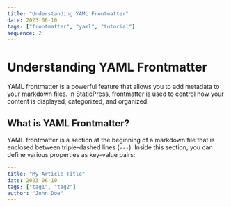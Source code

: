 ```yaml
---
title: "Understanding YAML Frontmatter"
date: 2023-06-10
tags: ["frontmatter", "yaml", "tutorial"]
sequence: 2
---
```


# Understanding YAML Frontmatter

YAML frontmatter is a powerful feature that allows you to add metadata to your markdown files. In StaticPress, frontmatter is used to control how your content is displayed, categorized, and organized.

## What is YAML Frontmatter?

YAML frontmatter is a section at the beginning of a markdown file that is enclosed between triple-dashed lines (`---`). Inside this section, you can define various properties as key-value pairs:

```yaml
---
title: "My Article Title"
date: 2023-06-10
tags: ["tag1", "tag2"]
author: "John Doe"
---
